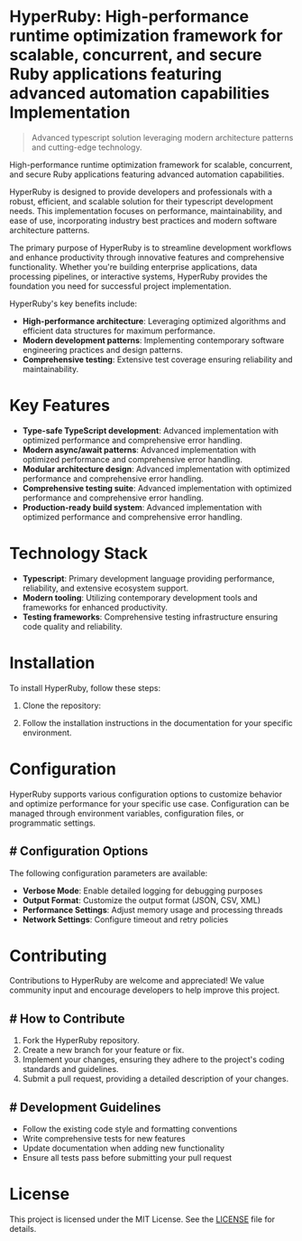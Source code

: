 <!-- fallback_HyperRuby_20250727051642_11972 -->

# HyperRuby: High-performance runtime optimization framework for scalable, concurrent, and secure Ruby applications featuring advanced automation capabilities Implementation
> Advanced typescript solution leveraging modern architecture patterns and cutting-edge technology.

High-performance runtime optimization framework for scalable, concurrent, and secure Ruby applications featuring advanced automation capabilities.

HyperRuby is designed to provide developers and professionals with a robust, efficient, and scalable solution for their typescript development needs. This implementation focuses on performance, maintainability, and ease of use, incorporating industry best practices and modern software architecture patterns.

The primary purpose of HyperRuby is to streamline development workflows and enhance productivity through innovative features and comprehensive functionality. Whether you're building enterprise applications, data processing pipelines, or interactive systems, HyperRuby provides the foundation you need for successful project implementation.

HyperRuby's key benefits include:

* **High-performance architecture**: Leveraging optimized algorithms and efficient data structures for maximum performance.
* **Modern development patterns**: Implementing contemporary software engineering practices and design patterns.
* **Comprehensive testing**: Extensive test coverage ensuring reliability and maintainability.

# Key Features

* **Type-safe TypeScript development**: Advanced implementation with optimized performance and comprehensive error handling.
* **Modern async/await patterns**: Advanced implementation with optimized performance and comprehensive error handling.
* **Modular architecture design**: Advanced implementation with optimized performance and comprehensive error handling.
* **Comprehensive testing suite**: Advanced implementation with optimized performance and comprehensive error handling.
* **Production-ready build system**: Advanced implementation with optimized performance and comprehensive error handling.

# Technology Stack

* **Typescript**: Primary development language providing performance, reliability, and extensive ecosystem support.
* **Modern tooling**: Utilizing contemporary development tools and frameworks for enhanced productivity.
* **Testing frameworks**: Comprehensive testing infrastructure ensuring code quality and reliability.

# Installation

To install HyperRuby, follow these steps:

1. Clone the repository:


2. Follow the installation instructions in the documentation for your specific environment.

# Configuration

HyperRuby supports various configuration options to customize behavior and optimize performance for your specific use case. Configuration can be managed through environment variables, configuration files, or programmatic settings.

## # Configuration Options

The following configuration parameters are available:

* **Verbose Mode**: Enable detailed logging for debugging purposes
* **Output Format**: Customize the output format (JSON, CSV, XML)
* **Performance Settings**: Adjust memory usage and processing threads
* **Network Settings**: Configure timeout and retry policies

# Contributing

Contributions to HyperRuby are welcome and appreciated! We value community input and encourage developers to help improve this project.

## # How to Contribute

1. Fork the HyperRuby repository.
2. Create a new branch for your feature or fix.
3. Implement your changes, ensuring they adhere to the project's coding standards and guidelines.
4. Submit a pull request, providing a detailed description of your changes.

## # Development Guidelines

* Follow the existing code style and formatting conventions
* Write comprehensive tests for new features
* Update documentation when adding new functionality
* Ensure all tests pass before submitting your pull request

# License

This project is licensed under the MIT License. See the [LICENSE](https://github.com/marcmotta/HyperRuby/blob/main/LICENSE) file for details.
